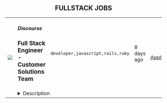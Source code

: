 <div align="center"><h2>FULLSTACK JOBS</h2></div><table><tr>
                <td width="100" height="100" rowspan="2">
                    <img src=https://remotive.com/job/1224255/logo>
                </td>
                <td width="300">
                    <h5>Discourse</h5>
                    <h3>Full Stack Engineer - Customer Solutions Team</h3>
                </td>
                <td width="300">
                    <code>developer,javascript,rails,ruby</code>
                </td>
                <td width="200">
                <text>8 days ago</text>
                </td>
                <td width="100" rowspan="2">
                <a href=https://remotive.com/remote-jobs/software-dev/full-stack-engineer-customer-solutions-team-1224255 align="right" target="_blank">Apply</a>
                </td>
            </tr>
            <tr>
                <td colspan="3">
                <details><summary>Description</summary>
                <div class="h5"><em>Salary dependent on location and experience</em></div>
<p class="h1"> </p>
<p class="h1"><!--block-->About the job</p>
<p>You will work closely with some of Discourse’s largest clients to help them with their extensive customizations. You will also be contributing to Discourse’s core product and official plugins.</p>
<p><!--block--><br>Responsibilities include:<br><br></p>
<ul>
<li><!--block-->Communicate daily with clients and work with them to agree on work priorities</li>
<li><!--block-->Implement and document client features</li>
<li><!--block-->Discuss and decide with internal Discourse teams whether features are appropriate in core, or in client plugins</li>
<li><!--block-->Maintain client-specific features against latest core versions</li>
<li><!--block-->Highlight new critical core features to high-profile clients</li>
<li><!--block-->Schedule and deploy patches and upgrades</li>
</ul>
<p><!--block--><br><strong>About you</strong></p>
<p><!--block--></p>
<ul>
<li>You are an experienced full stack developer who has an interest in proposing and providing direct solutions to aid in customer success. You have excellent written and verbal communication skills and are comfortable working in a fully remote team.</li>
<li>You should be excited about customizing open-source solutions to fit a customer’s requirements.</li>
<li>You have Ruby, Rails and JavaScript experience; Discourse applicants usually complete a paid trial project prior to joining the team.</li>
<li>You should be kind to your co-workers. We believe in a welcoming workplace where people from different backgrounds and cultures work together to create something great.</li>
</ul>
<p> </p>
<p><!--block--><br><strong>About us</strong><br><br></p>
<p>There are many benefits to working at Discourse including a flexible work schedule, 5 weeks of holiday per year, funding for a co-working space, and more! <a href="https://www.discourse.org/team#benefits" rel="nofollow">Learn more</a>.<br><br></p>
<p><!--block--><br><strong>How to Apply</strong></p>
<p><!--block--><br>Please send a detailed cover letter along with your resume to <a href="mailto:jobs+wwr@discourse.org" rel="nofollow">jobs+wwr@discourse.org</a><br><br></p>
<!--block-->
<p><br><br></p>
<img src="https://remotive.com/job/track/1224255/blank.gif?source=public_api" alt=""/>
                </details>
                </td>
            </tr></table>